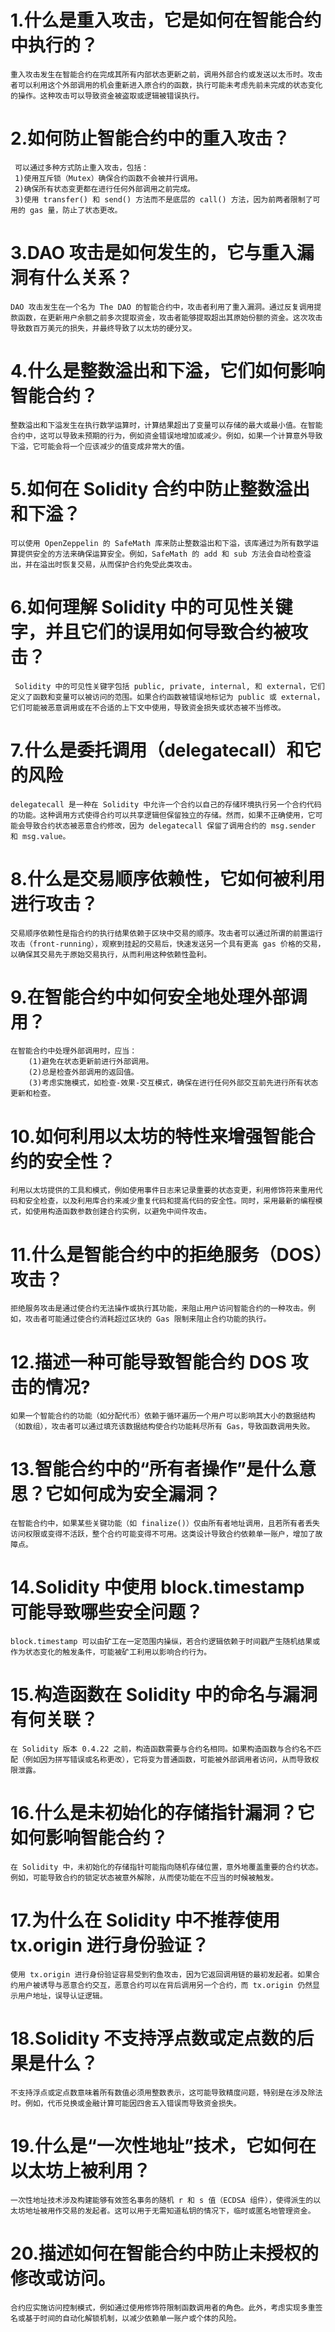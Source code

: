 # 1.什么是重入攻击，它是如何在智能合约中执行的？
    重入攻击发生在智能合约在完成其所有内部状态更新之前，调用外部合约或发送以太币时。攻击者可以利用这个外部调用的机会重新进入原合约的函数，执行可能未考虑先前未完成的状态变化的操作。这种攻击可以导致资金被盗取或逻辑被错误执行。
# 2.如何防止智能合约中的重入攻击？
     可以通过多种方式防止重入攻击，包括：
     1)使用互斥锁（Mutex）确保合约函数不会被并行调用。
     2)确保所有状态变更都在进行任何外部调用之前完成。
     3)使用 transfer() 和 send() 方法而不是底层的 call() 方法，因为前两者限制了可用的 gas 量，防止了状态更改。
# 3.DAO 攻击是如何发生的，它与重入漏洞有什么关系？
    DAO 攻击发生在一个名为 The DAO 的智能合约中，攻击者利用了重入漏洞。通过反复调用提款函数，在更新用户余额之前多次提取资金，攻击者能够提取超出其原始份额的资金。这次攻击导致数百万美元的损失，并最终导致了以太坊的硬分叉。
# 4.什么是整数溢出和下溢，它们如何影响智能合约？
    整数溢出和下溢发生在执行数学运算时，计算结果超出了变量可以存储的最大或最小值。在智能合约中，这可以导致未预期的行为，例如资金错误地增加或减少。例如，如果一个计算意外导致下溢，它可能会将一个应该减少的值变成非常大的值。
# 5.如何在 Solidity 合约中防止整数溢出和下溢？
    可以使用 OpenZeppelin 的 SafeMath 库来防止整数溢出和下溢，该库通过为所有数学运算提供安全的方法来确保运算安全。例如，SafeMath 的 add 和 sub 方法会自动检查溢出，并在溢出时恢复交易，从而保护合约免受此类攻击。
# 6.如何理解 Solidity 中的可见性关键字，并且它们的误用如何导致合约被攻击？
     Solidity 中的可见性关键字包括 public, private, internal, 和 external，它们定义了函数和变量可以被访问的范围。如果合约函数被错误地标记为 public 或 external，它们可能被恶意调用或在不合适的上下文中使用，导致资金损失或状态被不当修改。
# 7.什么是委托调用（delegatecall）和它的风险
    delegatecall 是一种在 Solidity 中允许一个合约以自己的存储环境执行另一个合约代码的功能。这种调用方式使得合约可以共享逻辑但保留独立的存储。然而，如果不正确使用，它可能会导致合约状态被恶意合约修改，因为 delegatecall 保留了调用合约的 msg.sender 和 msg.value。
# 8.什么是交易顺序依赖性，它如何被利用进行攻击？
    交易顺序依赖性是指合约的执行结果依赖于区块中交易的顺序。攻击者可以通过所谓的前置运行攻击（front-running），观察到挂起的交易后，快速发送另一个具有更高 gas 价格的交易，以确保其交易先于原始交易执行，从而利用这种依赖性盈利。
# 9.在智能合约中如何安全地处理外部调用？
    在智能合约中处理外部调用时，应当：
        (1)避免在状态更新前进行外部调用。
        (2)总是检查外部调用的返回值。
        (3)考虑实施模式，如检查-效果-交互模式，确保在进行任何外部交互前先进行所有状态更新和检查。
# 10.如何利用以太坊的特性来增强智能合约的安全性？
    利用以太坊提供的工具和模式，例如使用事件日志来记录重要的状态变更，利用修饰符来重用代码和安全检查，以及利用库合约来减少重复代码和提高代码的安全性。同时，采用最新的编程模式，如使用构造函数参数创建合约实例，以避免中间件攻击。
# 11.什么是智能合约中的拒绝服务（DOS）攻击？
    拒绝服务攻击是通过使合约无法操作或执行其功能，来阻止用户访问智能合约的一种攻击。例如，攻击者可能通过使合约消耗超过区块的 Gas 限制来阻止合约功能的执行。
# 12.描述一种可能导致智能合约 DOS 攻击的情况?
    如果一个智能合约的功能（如分配代币）依赖于循环遍历一个用户可以影响其大小的数据结构（如数组），攻击者可以通过填充该数据结构使合约功能耗尽所有 Gas，导致函数调用失败。
# 13.智能合约中的“所有者操作”是什么意思？它如何成为安全漏洞？
    在智能合约中，如果某些关键功能（如 finalize()）仅由所有者地址调用，且若所有者丢失访问权限或变得不活跃，整个合约可能变得不可用。这类设计导致合约依赖单一账户，增加了故障点。
# 14.Solidity 中使用 block.timestamp 可能导致哪些安全问题？
    block.timestamp 可以由矿工在一定范围内操纵，若合约逻辑依赖于时间戳产生随机结果或作为状态变化的触发条件，可能被矿工利用以影响合约行为。
# 15.构造函数在 Solidity 中的命名与漏洞有何关联？
    在 Solidity 版本 0.4.22 之前，构造函数需要与合约名相同。如果构造函数与合约名不匹配（例如因为拼写错误或名称更改），它将变为普通函数，可能被外部调用者访问，从而导致权限泄露。
# 16.什么是未初始化的存储指针漏洞？它如何影响智能合约？
    在 Solidity 中，未初始化的存储指针可能指向随机存储位置，意外地覆盖重要的合约状态。例如，可能导致合约的锁定状态被意外解除，从而使功能在不应当的时候被触发。
# 17.为什么在 Solidity 中不推荐使用 tx.origin 进行身份验证？
    使用 tx.origin 进行身份验证容易受到钓鱼攻击，因为它返回调用链的最初发起者。如果合约用户被诱导与恶意合约交互，恶意合约可以在背后调用另一个合约，而 tx.origin 仍然显示用户地址，误导认证逻辑。
# 18.Solidity 不支持浮点数或定点数的后果是什么？
    不支持浮点或定点数意味着所有数值必须用整数表示，这可能导致精度问题，特别是在涉及除法时。例如，代币兑换或金融计算可能因四舍五入错误而导致资金损失。
# 19.什么是“一次性地址”技术，它如何在以太坊上被利用？
    一次性地址技术涉及构建能够有效签名事务的随机 r 和 s 值（ECDSA 组件），使得派生的以太坊地址被用作交易的发起者。这可以用于无需知道私钥的情况下，临时或匿名地管理资金。
# 20.描述如何在智能合约中防止未授权的修改或访问。
    合约应实施访问控制模式，例如通过使用修饰符限制函数调用者的角色。此外，考虑实现多重签名或基于时间的自动化解锁机制，以减少依赖单一账户或个体的风险。
